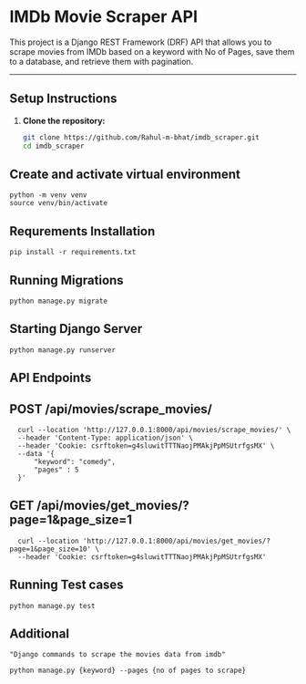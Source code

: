 # IMDb Movie Scraper API

This project is a Django REST Framework (DRF) API that allows you to scrape movies from IMDb based on a keyword with No of Pages, 
save them to a database, and retrieve them with pagination.

---

## Setup Instructions

1. **Clone the repository:**
   ```bash
   git clone https://github.com/Rahul-m-bhat/imdb_scraper.git
   cd imdb_scraper


## Create and activate virtual environment
    python -m venv venv
    source venv/bin/activate

## Requrements Installation
    pip install -r requirements.txt

## Running Migrations
    python manage.py migrate

## Starting Django Server
    python manage.py runserver

## API Endpoints
   
   
## POST /api/movies/scrape_movies/

      curl --location 'http://127.0.0.1:8000/api/movies/scrape_movies/' \
      --header 'Content-Type: application/json' \
      --header 'Cookie: csrftoken=g4sluwitTTTNaojPMAkjPpMSUtrfgsMX' \
      --data '{
          "keyword": "comedy",
          "pages" : 5
      }'

## GET /api/movies/get_movies/?page=1&page_size=1

      curl --location 'http://127.0.0.1:8000/api/movies/get_movies/?page=1&page_size=10' \
      --header 'Cookie: csrftoken=g4sluwitTTTNaojPMAkjPpMSUtrfgsMX'

## Running Test cases
    python manage.py test

## Additional 

    "Django commands to scrape the movies data from imdb"

    python manage.py {keyword} --pages {no of pages to scrape}
